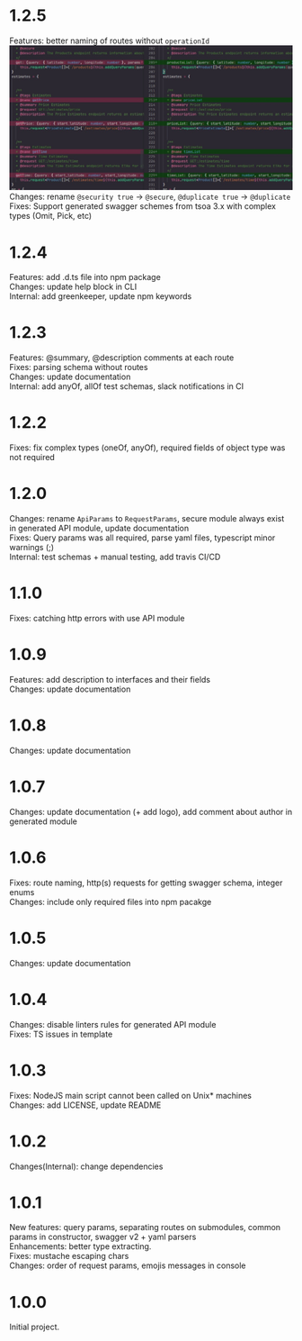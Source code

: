 # 1.2.5  
Features: better naming of routes without `operationId`  
![route naming](./assets/changelog_assets/1.2.5_route_naming.jpg)  
Changes: rename `@security true` -> `@secure`, `@duplicate true` -> `@duplicate`  
Fixes: Support generated swagger schemes from tsoa 3.x with complex types (Omit, Pick, etc)  

# 1.2.4  
Features: add .d.ts file into npm package  
Changes: update help block in CLI  
Internal: add greenkeeper, update npm keywords  

# 1.2.3  
Features: @summary, @description comments at each route  
Fixes: parsing schema without routes  
Changes: update documentation  
Internal: add anyOf, allOf test schemas, slack notifications in CI  

# 1.2.2  
Fixes: fix complex types (oneOf, anyOf), required fields of object type was not required  

# 1.2.0  
Changes: rename `ApiParams` to `RequestParams`, secure module always exist in generated API module, update documentation  
Fixes: Query params was all required, parse yaml files, typescript minor warnings (;)  
Internal: test schemas + manual testing, add travis CI/CD  

# 1.1.0  
Fixes: catching http errors with use API module  

# 1.0.9  
Features: add description to interfaces and their fields  
Changes: update documentation  

# 1.0.8  
Changes: update documentation  

# 1.0.7  
Changes: update documentation (+ add logo), add comment about author in generated module  

# 1.0.6  
Fixes: route naming, http(s) requests for getting swagger schema, integer enums  
Changes: include only required files into npm pacakge  

# 1.0.5  
Changes: update documentation  

# 1.0.4  
Changes: disable linters rules for generated API module  
Fixes: TS issues in template  

# 1.0.3  
Fixes: NodeJS main script cannot been called on Unix* machines  
Changes: add LICENSE, update README  

# 1.0.2  
Changes(Internal): change dependencies  

# 1.0.1  
New features: query params, separating routes on submodules, common params in constructor, swagger v2 + yaml parsers  
Enhancements: better type extracting.  
Fixes: mustache escaping chars  
Changes: order of request params, emojis messages in console  

# 1.0.0  
Initial project.  
